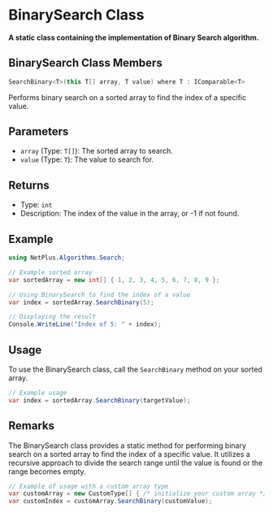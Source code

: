 # BinarySearch Class

**A static class containing the implementation of Binary Search algorithm.**

## BinarySearch Class Members

```csharp
SearchBinary<T>(this T[] array, T value) where T : IComparable<T>
```

Performs binary search on a sorted array to find the index of a specific value.

## Parameters

- `array` (Type: `T[]`): The sorted array to search.
- `value` (Type: `T`): The value to search for.

## Returns

- Type: `int`
- Description: The index of the value in the array, or -1 if not found.

## Example

```csharp
using NetPlus.Algorithms.Search;

// Example sorted array
var sortedArray = new int[] { 1, 2, 3, 4, 5, 6, 7, 8, 9 };

// Using BinarySearch to find the index of a value
var index = sortedArray.SearchBinary(5);

// Displaying the result
Console.WriteLine("Index of 5: " + index);
```

## Usage

To use the BinarySearch class, call the `SearchBinary` method on your sorted array.

```csharp
// Example usage
var index = sortedArray.SearchBinary(targetValue);
```

## Remarks

The BinarySearch class provides a static method for performing binary search on a sorted array to find the index of a specific value. It utilizes a recursive approach to divide the search range until the value is found or the range becomes empty.

```csharp
// Example of usage with a custom array type
var customArray = new CustomType[] { /* initialize your custom array */ };
var customIndex = customArray.SearchBinary(customValue);
```
